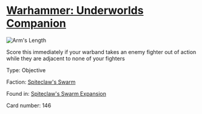 # [Warhammer: Underworlds Companion](https://guidokessels.github.io/wh-underworlds)

  

![Arm's Length](https://warhammerunderworlds.com/wp-content/uploads/sites/6/2018/02/146_ENG.png)

Score this immediately if your warband takes an enemy fighter out of action while they are adjacent to none of your fighters

Type: Objective

Faction: [Spiteclaw's Swarm](https://guidokessels.github.io/wh-underworlds/factions/spiteclaws-swarm)

Found in: [Spiteclaw's Swarm Expansion](https://guidokessels.github.io/wh-underworlds/locations/spiteclaws-swarm-expansion)

Card number: 146
